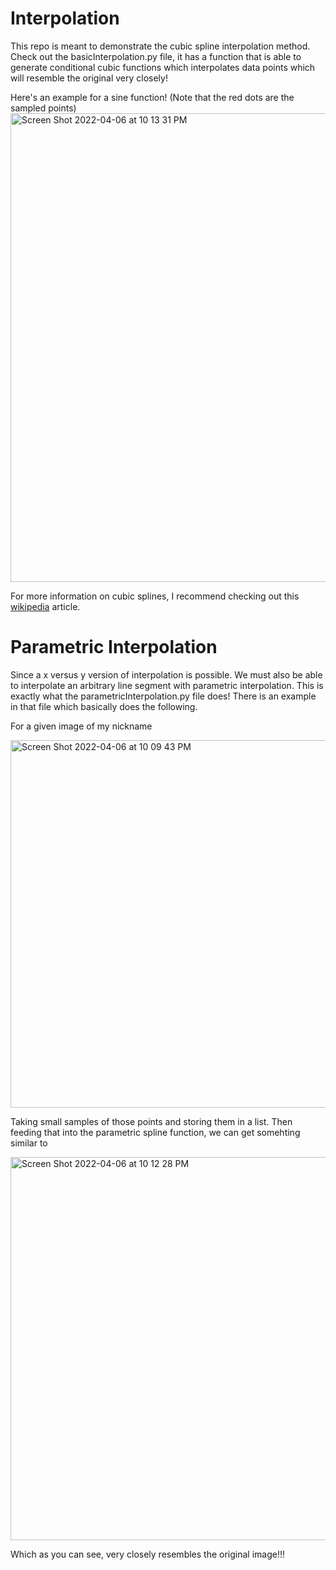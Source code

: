 # Interpolation

This repo is meant to demonstrate the cubic spline interpolation method. Check out the basicInterpolation.py file, it has a function that is able to generate conditional cubic functions which interpolates data points which will resemble the original very closely!

Here's an example for a sine function! (Note that the red dots are the sampled points)
<img width="750" alt="Screen Shot 2022-04-06 at 10 13 31 PM" src="https://user-images.githubusercontent.com/76069770/162106740-605b05ab-c68d-4120-b509-89f7c55de95c.png">

For more information on cubic splines, I recommend checking out this [wikipedia](https://en.wikipedia.org/wiki/Spline_(mathematics)) article. 

# Parametric Interpolation
Since a x versus y version of interpolation is possible. We must also be able to interpolate an arbitrary line segment with parametric interpolation. This is exactly what the parametricInterpolation.py file does! There is an example in that file which basically does the following. 

For a given image of my nickname

<img width="588" alt="Screen Shot 2022-04-06 at 10 09 43 PM" src="https://user-images.githubusercontent.com/76069770/162106334-1d4c1b56-ddbc-45ce-ac20-6f7231460f21.png">

Taking small samples of those points and storing them in a list. Then feeding that into the parametric spline function, we can get somehting similar to

<img width="613" alt="Screen Shot 2022-04-06 at 10 12 28 PM" src="https://user-images.githubusercontent.com/76069770/162106627-771bbb02-ec94-4051-a4e0-4f4ce0c64f56.png">

Which as you can see, very closely resembles the original image!!!
